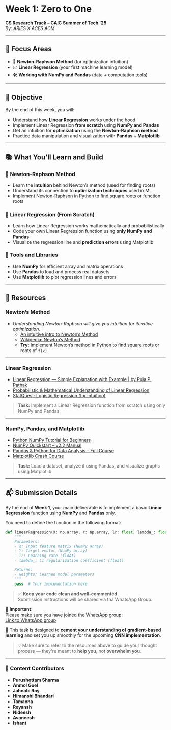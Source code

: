 # Week 1: Zero to One  
**CS Research Track – CAIC Summer of Tech '25**  
*By: ARIES X ACES ACM*

---

## 🎯 Focus Areas

- 🧠 **Newton-Raphson Method** (for optimization intuition)  
- 📈 **Linear Regression** (your first machine learning model)  
- 🛠️ **Working with NumPy and Pandas** (data + computation tools)

---

## 📝 Objective

By the end of this week, you will:
- Understand how **Linear Regression** works under the hood  
- Implement Linear Regression **from scratch** using **NumPy and Pandas**  
- Get an intuition for **optimization** using the **Newton-Raphson method**  
- Practice data manipulation and visualization with **Pandas + Matplotlib**

---

## 📚 What You’ll Learn and Build

### 📌 Newton-Raphson Method
- Learn the **intuition** behind Newton’s method (used for finding roots)  
- Understand its connection to **optimization techniques** used in ML  
- Implement Newton-Raphson in Python to find square roots or function roots

### 📌 Linear Regression (From Scratch)
- Learn how Linear Regression works mathematically and probabilistically  
- Code your own Linear Regression function using **only NumPy and Pandas**  
- Visualize the regression line and **prediction errors** using Matplotlib

### 📌 Tools and Libraries
- Use **NumPy** for efficient array and matrix operations  
- Use **Pandas** to load and process real datasets  
- Use **Matplotlib** to plot regression lines and errors  

---

## 🔗 Resources

### Newton’s Method
- *Understanding Newton-Raphson will give you intuition for iterative optimization.*  
  - [An intuitive intro to Newton’s Method](https://medium.com/@ruhayel/an-intuitive-and-physical-approach-to-newtons-method-86a0bd812ec3)  
  - [Wikipedia: Newton’s Method](https://en.wikipedia.org/wiki/Newton%27s_method)  
  - **Try:** Implement Newton’s method in Python to find square roots or roots of `f(x)`

---

### Linear Regression
- [Linear Regression — Simple Explanation with Example | by Puja P. Pathak](https://pujappathak.medium.com/linear-regression-simple-explanation-with-example-fba51b2c181d)  
- [Probabilistic & Mathematical Understanding of Linear Regression](https://youtu.be/nYGGq5zTlgs?si=48djeWBuwosNEbRv)  
- [StatQuest: Logistic Regression (for intuition)](https://www.youtube.com/watch?v=yIYKR4sgzI8)  

> **Task:** Implement a Linear Regression function from scratch using only NumPy and Pandas.

---

### NumPy, Pandas, and Matplotlib
- [Python NumPy Tutorial for Beginners](https://www.youtube.com/watch?v=QUT1VHiLmmI&t=2064s)  
- [NumPy Quickstart – v2.2 Manual](https://numpy.org/doc/stable/user/quickstart.html)  
- [Pandas & Python for Data Analysis – Full Course](https://www.youtube.com/watch?v=gtjxAH8uaP0&t=4383s)  
- [Matplotlib Crash Course](https://www.youtube.com/watch?v=3Xc3CA655Y4)  

> **Task:** Load a dataset, analyze it using Pandas, and visualize graphs using Matplotlib.

---

## 📬 Submission Details

By the end of **Week 1**, your main deliverable is to implement a basic **Linear Regression** function using **NumPy** and **Pandas** only.

You need to define the function in the following format:

```python
def linearRegression(X: np.array, Y: np.array, lr: float, lambda_: float):
    """
    Parameters:
    - X: Input feature matrix (NumPy array)
    - Y: Target vector (NumPy array)
    - lr: Learning rate (float)
    - lambda_: L1 regularization coefficient (float)

    Returns:
    - weights: Learned model parameters
    """
    pass  # Your implementation here
```
> ✅ **Keep your code clean and well-commented.**  
Submission Instructions will be shared via tha WhatsApp Group.

📢 **Important:**  
Please make sure you have joined the WhatsApp group:  
[Link to WhatsApp group](https://chat.whatsapp.com/HI3NIEHKZwLDPCHTNBquXe)

🧠 This task is designed to **cement your understanding of gradient-based learning** and set you up smoothly for the upcoming **CNN implementation**.

> 💡 Make sure to refer to the resources above to guide your thought process — they're meant to **help you**, not **overwhelm you**.

---

### 🙌 Content Contributors
- **Purushottam Sharma**  
- **Anmol Goel**  
- **Jahnabi Roy**  
- **Himanshi Bhandari**  
- **Tamanna**  
- **Reyansh**  
- **Nideesh**  
- **Avaneesh**  
- **Ishant**
